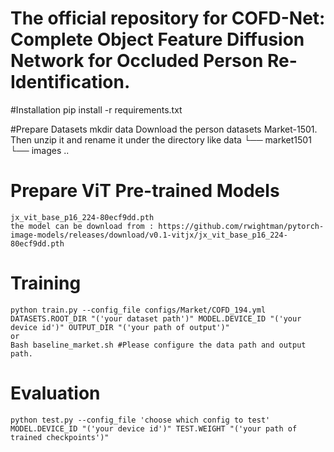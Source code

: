 # The official repository for COFD-Net: Complete Object Feature Diffusion Network for Occluded Person Re-Identification.

#Installation
	pip install -r requirements.txt


#Prepare Datasets
	mkdir data
	Download the person datasets Market-1501. Then unzip it and rename it under the directory like
		data
		└── market1501
		    └── images ..

# Prepare ViT Pre-trained Models
	jx_vit_base_p16_224-80ecf9dd.pth
	the model can be download from : https://github.com/rwightman/pytorch-image-models/releases/download/v0.1-vitjx/jx_vit_base_p16_224-80ecf9dd.pth

# Training
	python train.py --config_file configs/Market/COFD_194.yml DATASETS.ROOT_DIR "('your dataset path')" MODEL.DEVICE_ID "('your device id')" OUTPUT_DIR "('your path of output')"
	or
	Bash baseline_market.sh	#Please configure the data path and output path.

# Evaluation
	python test.py --config_file 'choose which config to test' MODEL.DEVICE_ID "('your device id')" TEST.WEIGHT "('your path of trained checkpoints')"


	


